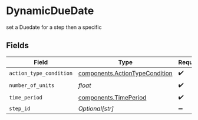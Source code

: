 # DynamicDueDate

set a Duedate for a step then a specific


## Fields

| Field                                                                            | Type                                                                             | Required                                                                         | Description                                                                      |
| -------------------------------------------------------------------------------- | -------------------------------------------------------------------------------- | -------------------------------------------------------------------------------- | -------------------------------------------------------------------------------- |
| `action_type_condition`                                                          | [components.ActionTypeCondition](../../models/components/actiontypecondition.md) | :heavy_check_mark:                                                               | N/A                                                                              |
| `number_of_units`                                                                | *float*                                                                          | :heavy_check_mark:                                                               | N/A                                                                              |
| `time_period`                                                                    | [components.TimePeriod](../../models/components/timeperiod.md)                   | :heavy_check_mark:                                                               | N/A                                                                              |
| `step_id`                                                                        | *Optional[str]*                                                                  | :heavy_minus_sign:                                                               | N/A                                                                              |